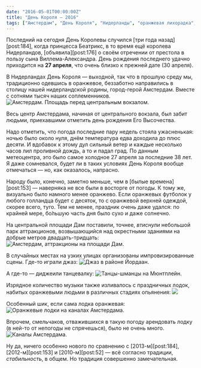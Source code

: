 ```yaml
---
date: "2016-05-01T00:00:00Z"
title: "День Короля — 2016"
tags: ["Амстердам", "День Короля", "Нидерланды", "оранжевая лихорадка", "праздники"]
---
```


Последний на сегодня День Королевы случился [три года назад][post:184], когда принцесса Беатрикс, в то время ещё королева Нидерландов, [объявила][post:176] о своём отречении от престола в пользу сына Виллема-Александра. День рождения последнего удачно приходится на **27 апреля**, что очень близко к прежней дате (30 апреля).

<!--more-->

В Нидерландах День Короля — выходной, так что в прошлую среду мы, традиционно одевшись в оранжевое, беззаботно направились в столицу нашей нидерландской родины, город-герой Амстердам. Вместе с сотнями тысяч наших соплеменников.
![](img:2.bp.blogspot.com/-1B4HHpR6VXY/VyTmazdfvJI/AAAAAAAAl5I/QvwQnZYkf0YCjqY7d3CFCQ08tb2Z3SRLACKgB/s1600/20160427_141504.picasaweb.jpg:a "Амстердам. Площадь перед центральным вокзалом.")

Весь центр Амстердама, начиная от центрального вокзала, был забит людьми, приехавшими отметить день рождения Его Высочества.

Надо отметить, что погода последние пару недель стояла ужасненькая: ночью было около нуля, днём температура едва доходила до плюс десяти. И вдобавок к этому дул сильный ветер и каждые несколько часов лил проливной дождь, а то и падал град. По данным метеоцентра, это было самое холодное 27 апреля за последние 38 лет. Я даже сомневался, будет ли в таких условиях День Короля вообще отмечаться — но, как оказалось, напрасно.

Народу было, конечно, заметно меньше, чем в [былые времена][post:153] — наверняка не все были в восторге от погоды. К тому же, визуально было намного менее оранжево. Если оранжевых футболок у любого голландца будет с десяток, то с оранжевой верхней одеждой, скорее всего, туго. Тем не менее, праздник очень даже удался: по крайней мере, бо́льшую часть дня было сухо и даже солнечно.

На центральной площади Дам поставили, точнее, *втиснули* небольшой парк аттракционов, возвышающийся над окрестными зданиями на добрые метров двадцать-тридцать:
![](img:1.bp.blogspot.com/-Glals1Nloc0/VyTma0TArtI/AAAAAAAAl5I/Yr7RcrnjYWoW5lwpemnHBOYHj3NHztaswCKgB/s1600/20160427_145711.picasaweb.jpg:a "Амстердам, аттракционы на площади Дам.")

В случайных местах на узких улицах организованы импровизированные сцены. Где-то играли джаз:
![](img:1.bp.blogspot.com/-wg5sdL5gouU/VyTma0EM0gI/AAAAAAAAl5I/ls8hyPphjfc0R_aFLsaeJQMRp8eepU0XACKgB/s1600/20160426_201254.picasaweb.jpg:a "Джаз в районе Йордаан.")

А где-то — диджеили танцевалку:
![](img:4.bp.blogspot.com/-K_FDwxl3Lqw/VyTma0t9FuI/AAAAAAAAl5I/-UwX3cw_6CwcoGF4D9-aGpvvkLOwANr3QCKgB/s1600/20160427_152150.picasaweb.jpg:a "Танцы-шманцы на Мюнтплейн.")

Изрядное количество музыки также изливалось с праздничных лодок, набитых оранжевыми людьми в различных стадиях опьянения:
![](img:2.bp.blogspot.com/-XhBStWrAeq4/VyTma12b4_I/AAAAAAAAl5I/GiQAoIoPgAUJEvpHmw9-YYGUECqlhLb_ACKgB/s1600/20160427_144446.picasaweb.jpg:a)

Особенный шик, если сама лодка оранжевая:
![](img:3.bp.blogspot.com/-gRBXu3sOmUg/VyTmaz8eOmI/AAAAAAAAl5I/37QPpJTIphMiLkxtu5CO0peaLRCPOsRuQCKgB/s1600/20160427_182935.picasaweb.jpg:a "Оранжевые лодки на каналах Амстердама.")

Впрочем, смельчаков, отважившихся в такую погоду арендовать лодку (в ней-то от непогоды не спрячешься), было не очень много.
![](img:1.bp.blogspot.com/-2KY7ysDXTBs/VyTma2Z2_oI/AAAAAAAAl5I/iFt7qneFYoQzuiX7Mf7leQepxvs7Ih3ZQCKgB/s1600/20160427_182859.picasaweb.jpg:a "Каналы Амстердама.")

Ну да, ничего особенно нового по сравнению с [2013-м][post:184], [2012-м][post:153] и [2010-м][post:52] — всё согласно традиции, *стабильность*, в общем. Но традиция совершенно замечательная.
